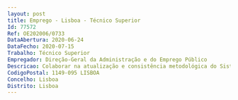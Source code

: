 ```yaml
--- 
layout: post
title: Emprego - Lisboa - Técnico Superior
Id: 77572
Ref: OE202006/0733
DataAbertura: 2020-06-24
DataFecho: 2020-07-15
Trabalho: Técnico Superior
Empregador: Direção-Geral da Administração e do Emprego Público
Descricao: Colaborar na atualização e consistência metodológica do Sistema de Informação e Organização do Estado (SIOE), relativo à caracterização das entidades que integram o universo das entidades do setor público relevantes para fins estatísticos.Colaborar na recolha e validação de dados no âmbito do SIOE, bem como no tratamento e análise de dados sobre emprego público e remunerações, para a produção de informação estatística para difusão.Colaborar na conceção e gestão do sistema de caracterização do emprego público.Colaborar na identificação dos procedimentos adequados, designadamente com finalidade estatística, para o conhecimento organizacional e do emprego público.Apoiar e participar na elaboração de estudos e outros trabalhos de natureza técnica para a formulação, acompanhamento e avaliação das políticas públicas.Colaborar na preparação do conteúdo das publicações estatísticas.
CodigoPostal: 1149-095 LISBOA
Concelho: Lisboa
Distrito: Lisboa
--- 
```

